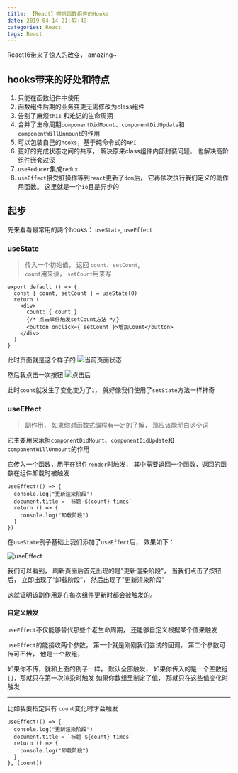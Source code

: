 ```yaml
---
title: 【React】拥抱函数组件的Hooks
date: 2019-04-14 21:47:49
categories: React
tags: React
---
```


React16带来了惊人的改变， amazing~

## hooks带来的好处和特点

1. 只能在函数组件中使用
2. 函数组件后期的业务变更无需修改为class组件
3. 告别了麻烦`this` 和难记的生命周期
4. 合并了生命周期`componentDidMount`、`componentDidUpdate`和`componentWillUnmount`的作用
5. 可以包装自己的`hooks`，基于纯命令式的`API`
6. 更好的完成状态之间的共享， 解决原来class组件内部封装问题。 也解决高阶组件嵌套过深
7. `useReducer`集成`redux`
8. `useEffect`接受脏操作等到`react`更新了`dom`后， 它再依次执行我们定义的副作用函数。 这里就是一个`io`且是异步的


## 起步
先来看看最常用的两个hooks： `useState`, `useEffect` 

### useState
> 传入一个初始值， 返回 `count`、`setCount`,  
> `count`用来读， `setCount`用来写  


```Js
export default () => {
  const [ count, setCount ] = useState(0)
  return (
    <div>
      count: { count }
      {/* 点击事件触发setCount方法 */}
      <button onclick={ setCount }>增加Count</button>
    </div>
  )
}
```
此时页面就是这个样子的
![当前页面状态](http://img.nixiaolei.com/2019-04-14-22-35-19.png)

然后我点击一次按钮
![点击后](http://img.nixiaolei.com/2019-04-14-22-43-40.png)

此时`count`就发生了变化变为了`1`， 就好像我们使用了`setState`方法一样神奇


### useEffect
> 副作用， 如果你对函数式编程有一定的了解， 那应该能明白这个词

它主要用来承担`componentDidMount`、`componentDidUpdate`和`componentWillUnmount`的作用

它传入一个函数，用于在组件`render`时触发， 其中需要返回一个函数，返回的函数在组件卸载时被触发
```Js
useEffect(() => {
  console.log("更新渲染阶段")
  document.title = `标题-${count} times`
  return () => {
    console.log("卸载阶段")
  }
})
```

在`useState`例子基础上我们添加了`useEffect`后， 效果如下：

![useEffect](http://img.nixiaolei.com/effect.gif)

我们可以看到， 刷新页面后首先出现的是"更新渲染阶段"，
当我们点击了按钮后， 立即出现了“卸载阶段”， 然后出现了"更新渲染阶段"

这就证明该副作用是在每次组件更新时都会被触发的。


#### 自定义触发
`useEffect`不仅能够替代那些个老生命周期， 还能够自定义根据某个值来触发

`useEffect`的能接收两个参数， 第一个就是刚刚我们尝试的回调， 第二个参数可传可不传， 他是一个数组， 

如果你不传，就和上面的例子一样， 默认全部触发，
如果你传入的是一个空数组`[]`，那就只在第一次渲染时触发
如果你数组里制定了值， 那就只在这些值变化时触发

***

比如我要指定只有 `count`变化时才会触发
```Js
useEffect(() => {
  console.log("更新渲染阶段")
  document.title = `标题-${count} times`
  return () => {
    console.log("卸载阶段")
  }
}, [count])
```
